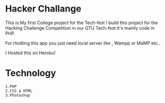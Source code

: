 # Hacker Challange

This is My first College project for the Tech-fest I build this project for the Hacking Challenge Competition in our GTU Tech-fest.it's mainly code in PHP.

For Hodting this app you just need local server like , Wampp or MaMP etc..

 I Hosted this on Heroku!

# Technology

    1.PHP
    2.CSS & HTML
    3.Photoshop
